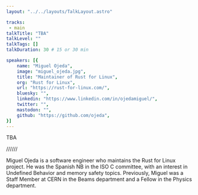 ```yaml
---
layout: "../../layouts/TalkLayout.astro"

tracks: 
 - main
talkTitle: "TBA"
talkLevel: ""
talkTags: []
talkDuration: 30 # 15 or 30 min

speakers: [{
    name: "Miguel Ojeda",
    image: "miguel_ojeda.jpg",
    title: "Maintainer of Rust for Linux",
    org: "Rust for Linux",
    url: "https://rust-for-linux.com/",
    bluesky: "",
    linkedin: "https://www.linkedin.com/in/ojedamiguel/",
    twitter: "",
    mastodon: "",
    github: "https://github.com/ojeda",
}]
---
```


TBA

////// <!-- sepatator between abstract and bio -->

Miguel Ojeda is a software engineer who maintains the Rust for Linux project. He was the Spanish NB in the ISO C committee, with an interest in Undefined Behavior and memory safety topics. Previously, Miguel was a Staff Member at CERN in the Beams department and a Fellow in the Physics department.


